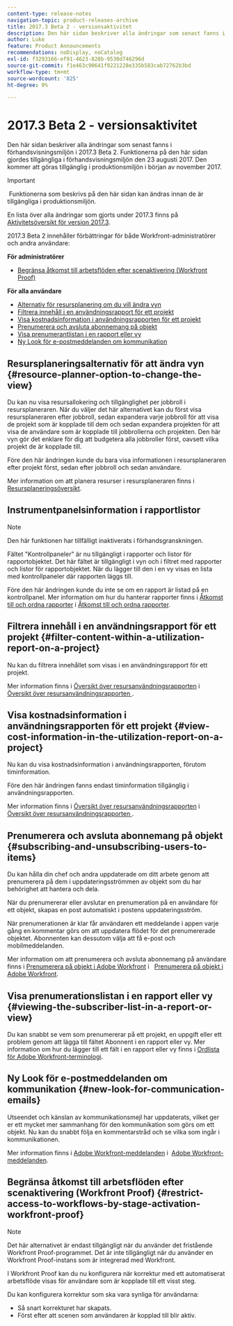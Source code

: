```yaml
---
content-type: release-notes
navigation-topic: product-releases-archive
title: 2017.3 Beta 2 - versionsaktivitet
description: Den här sidan beskriver alla ändringar som senast fanns i förhandsvisningsmiljön i 2017.3 Beta 2. Funktionerna på den här sidan gjordes tillgängliga i förhandsvisningsmiljön den 23 augusti 2017. Den kommer att göras tillgänglig i produktionsmiljön i början av november 2017.
author: Luke
feature: Product Announcements
recommendations: noDisplay, noCatalog
exl-id: f3293166-ef91-4623-828b-9530d746296d
source-git-commit: f1e463c90641f9221228e335b583cab72762b3bd
workflow-type: tm+mt
source-wordcount: '825'
ht-degree: 0%

---
```


# 2017.3 Beta 2 - versionsaktivitet

Den här sidan beskriver alla ändringar som senast fanns i förhandsvisningsmiljön i 2017.3 Beta 2. Funktionerna på den här sidan gjordes tillgängliga i förhandsvisningsmiljön den 23 augusti 2017. Den kommer att göras tillgänglig i produktionsmiljön i början av november 2017.

>[!IMPORTANT]
>
> Funktionerna som beskrivs på den här sidan kan ändras innan de är tillgängliga i produktionsmiljön.

En lista över alla ändringar som gjorts under 2017.3 finns på  [Aktivitetsöversikt för version 2017.3](../../../../product-announcements/product-releases/quarterly-release-archive/2017.3-release-activity/2017-3-release-activity-overview.md).

2017.3 Beta 2 innehåller förbättringar för både Workfront-administratörer och andra användare:

**För administratörer**

* [Begränsa åtkomst till arbetsflöden efter scenaktivering (Workfront Proof)](#restrict-access-to-workflows-by-stage-activation-workfront-proof)

**För alla användare**

* [Alternativ för resursplanering om du vill ändra vyn](#resource-planner-option-to-change-the-view)
* [Filtrera innehåll i en användningsrapport för ett projekt](#filter-content-within-a-utilization-report-on-a-project)
* [Visa kostnadsinformation i användningsrapporten för ett projekt](#view-cost-information-in-the-utilization-report-on-a-project)
* [Prenumerera och avsluta abonnemang på objekt](#subscribing-and-unsubscribing-users-to-items)
* [Visa prenumerantlistan i en rapport eller vy](#viewing-the-subscriber-list-in-a-report-or-view)
* [Ny Look för e-postmeddelanden om kommunikation](#new-look-for-communication-emails)

## Resursplaneringsalternativ för att ändra vyn {#resource-planner-option-to-change-the-view}

Du kan nu visa resursallokering och tillgänglighet per jobbroll i resursplaneraren. När du väljer det här alternativet kan du först visa resursplaneraren efter jobbroll, sedan expandera varje jobbroll för att visa de projekt som är kopplade till dem och sedan expandera projekten för att visa de användare som är kopplade till jobbrollerna och projekten. Den här vyn gör det enklare för dig att budgetera alla jobbroller först, oavsett vilka projekt de är kopplade till.

Före den här ändringen kunde du bara visa informationen i resursplaneraren efter projekt först, sedan efter jobbroll och sedan användare.

Mer information om att planera resurser i resursplaneraren finns i [Resursplaneringsöversikt](../../../../resource-mgmt/resource-planning/get-started-resource-planner.md).

## Instrumentpanelsinformation i rapportlistor

>[!NOTE]
>
>Den här funktionen har tillfälligt inaktiverats i förhandsgranskningen.

Fältet &quot;Kontrollpaneler&quot; är nu tillgängligt i rapporter och listor för rapportobjektet. Det här fältet är tillgängligt i vyn och i filtret med rapporter och listor för rapportobjektet. När du lägger till den i en vy visas en lista med kontrollpaneler där rapporten läggs till.

Före den här ändringen kunde du inte se om en rapport är listad på en kontrollpanel. Mer information om hur du hanterar rapporter finns i [Åtkomst till och ordna rapporter](../../../../reports-and-dashboards/reports/report-usage/access-organize-reports.md) i [Åtkomst till och ordna rapporter](../../../../reports-and-dashboards/reports/report-usage/access-organize-reports.md).

## Filtrera innehåll i en användningsrapport för ett projekt {#filter-content-within-a-utilization-report-on-a-project}

Nu kan du filtrera innehållet som visas i en användningsrapport för ett projekt.

Mer information finns i [Översikt över resursanvändningsrapporten](../../../../reports-and-dashboards/reports/using-built-in-reports/resource-utilization-report.md) i  [Översikt över resursanvändningsrapporten ](../../../../reports-and-dashboards/reports/using-built-in-reports/resource-utilization-report.md) .

## Visa kostnadsinformation i användningsrapporten för ett projekt {#view-cost-information-in-the-utilization-report-on-a-project}

Nu kan du visa kostnadsinformation i användningsrapporten, förutom timinformation.

Före den här ändringen fanns endast timinformation tillgänglig i användningsrapporten.

Mer information finns i [Översikt över resursanvändningsrapporten](../../../../reports-and-dashboards/reports/using-built-in-reports/resource-utilization-report.md) i  [Översikt över resursanvändningsrapporten ](../../../../reports-and-dashboards/reports/using-built-in-reports/resource-utilization-report.md) .

## Prenumerera och avsluta abonnemang på objekt {#subscribing-and-unsubscribing-users-to-items}

Du kan hålla din chef och andra uppdaterade om ditt arbete genom att prenumerera på dem i uppdateringsströmmen av objekt som du har behörighet att hantera och dela.

När du prenumererar eller avslutar en prenumeration på en användare för ett objekt, skapas en post automatiskt i postens uppdateringsström.

När prenumerationen är klar får användaren ett meddelande i appen varje gång en kommentar görs om att uppdatera flödet för det prenumererade objektet. Abonnenten kan dessutom välja att få e-post och mobilmeddelanden.

Mer information om att prenumerera och avsluta abonnemang på användare finns i [Prenumerera på objekt i Adobe Workfront](../../../../workfront-basics/using-notifications/subscribe-to-items-in-workfront.md) i   [Prenumerera på objekt i Adobe Workfront](../../../../workfront-basics/using-notifications/subscribe-to-items-in-workfront.md).

## Visa prenumerationslistan i en rapport eller vy {#viewing-the-subscriber-list-in-a-report-or-view}

Du kan snabbt se vem som prenumererar på ett projekt, en uppgift eller ett problem genom att lägga till fältet Abonnent i en rapport eller vy. Mer information om hur du lägger till ett fält i en rapport eller vy finns i [Ordlista för Adobe Workfront-terminologi](../../../../workfront-basics/navigate-workfront/workfront-navigation/workfront-terminology-glossary.md).

## Ny Look för e-postmeddelanden om kommunikation {#new-look-for-communication-emails}

Utseendet och känslan av kommunikationsmejl har uppdaterats, vilket ger er ett mycket mer sammanhang för den kommunikation som görs om ett objekt. Nu kan du snabbt följa en kommentarstråd och se vilka som ingår i kommunikationen.

Mer information finns i [Adobe Workfront-meddelanden](../../../../workfront-basics/using-notifications/wf-notifications.md) i  [Adobe Workfront-meddelanden](../../../../workfront-basics/using-notifications/wf-notifications.md).

## Begränsa åtkomst till arbetsflöden efter scenaktivering (Workfront Proof) {#restrict-access-to-workflows-by-stage-activation-workfront-proof}

>[!NOTE]
>
>Det här alternativet är endast tillgängligt när du använder det fristående Workfront Proof-programmet. Det är inte tillgängligt när du använder en Workfront Proof-instans som är integrerad med Workfront.

I Workfront Proof kan du nu konfigurera när korrektur med ett automatiserat arbetsflöde visas för användare som är kopplade till ett visst steg.

Du kan konfigurera korrektur som ska vara synliga för användarna:

* Så snart korrekturet har skapats.
* Först efter att scenen som användaren är kopplad till blir aktiv. 
